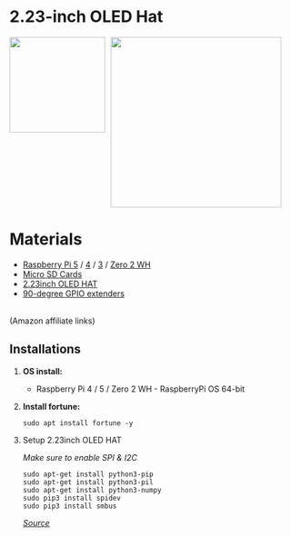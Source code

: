 # 2.23-inch OLED Hat

<div style="display: flex; gap: 10px;">   
    <img src="images/2.23-inch.gif" width="168">
    <img src="images/draw.gif" width="300">
</div>

# Materials
* [Raspberry Pi 5](https://amzn.to/45zrAKI) / [4](https://amzn.to/3KQlkVv) / [3](https://amzn.to/3xs2iSm) / [Zero 2 WH](https://amzn.to/3Ov69Dm)<br />
* [Micro SD Cards](https://amzn.to/48bSKY8)<br />
* [2.23inch OLED HAT](https://amzn.to/3V2gCKb)<br />
* [90-degree GPIO extenders](https://amzn.to/3Uooea9)<br />
<br />
(Amazon affiliate links)<br />


## **Installations**

1. **OS install:**
   - Raspberry Pi 4 / 5 / Zero 2 WH - RaspberryPi OS 64-bit <br />

2. **Install fortune:**
   ```
   sudo apt install fortune -y
   ```

3. Setup 2.23inch OLED HAT <br />

   _Make sure to enable SPI & I2C_
   
   ```
   sudo apt-get install python3-pip
   sudo apt-get install python3-pil
   sudo apt-get install python3-numpy
   sudo pip3 install spidev
   sudo pip3 install smbus
   ```   

    _[Source](https://www.waveshare.com/wiki/2.23inch_OLED_HAT)_
   <br />


